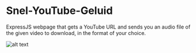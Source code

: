 # Snel-YouTube-Geluid

ExpressJS webpage that gets a YouTube URL and sends you an audio file of the given video to download, in the format of your choice.

![alt text](https://i.imgur.com/XDQhXpE.png "Example picture")